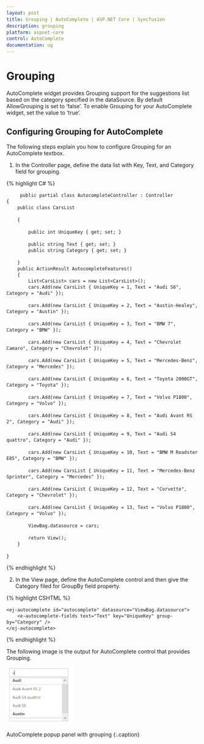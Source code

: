 ```yaml
---
layout: post
title: Grouping | AutoComplete | ASP.NET Core | Syncfusion
description: grouping
platform: aspnet-core
control: AutoComplete
documentation: ug
---
```


# Grouping

AutoComplete widget provides Grouping support for the suggestions list based on the category specified in the dataSource. By default AllowGrouping is set to ‘false’. To enable Grouping for your AutoComplete widget, set the value to ‘true’.

## Configuring Grouping for AutoComplete

The following steps explain you how to configure Grouping for an AutoComplete textbox.



1. In the Controller page, define the data list with Key, Text, and Category field for grouping.


{% highlight C# %}
   
		 public partial class AutocompleteController : Controller
    {
        public class CarsList

        {

            public int UniqueKey { get; set; }

            public string Text { get; set; }
            public string Category { get; set; }

        }
        public ActionResult AutocompleteFeatures()
        {
            List<CarsList> cars = new List<CarsList>();
            cars.Add(new CarsList { UniqueKey = 1, Text = "Audi S6", Category = "Audi" });

            cars.Add(new CarsList { UniqueKey = 2, Text = "Austin-Healey", Category = "Austin" });

            cars.Add(new CarsList { UniqueKey = 3, Text = "BMW 7", Category = "BMW" });

            cars.Add(new CarsList { UniqueKey = 4, Text = "Chevrolet Camaro", Category = "Chevrolet" });

            cars.Add(new CarsList { UniqueKey = 5, Text = "Mercedes-Benz", Category = "Mercedes" });

            cars.Add(new CarsList { UniqueKey = 6, Text = "Toyota 2000GT", Category = "Toyota" });

            cars.Add(new CarsList { UniqueKey = 7, Text = "Volvo P1800", Category = "Volvo" });

            cars.Add(new CarsList { UniqueKey = 8, Text = "Audi Avant RS 2", Category = "Audi" });

            cars.Add(new CarsList { UniqueKey = 9, Text = "Audi S4 quattro", Category = "Audi" });

            cars.Add(new CarsList { UniqueKey = 10, Text = "BMW M Roadster E85", Category = "BMW" });

            cars.Add(new CarsList { UniqueKey = 11, Text = "Mercedes-Benz Sprinter", Category = "Mercedes" });

            cars.Add(new CarsList { UniqueKey = 12, Text = "Corvette", Category = "Chevrolet" });

            cars.Add(new CarsList { UniqueKey = 13, Text = "Volvo P1800", Category = "Volvo" });

            ViewBag.datasource = cars;

            return View();
        }

    }

{% endhighlight %}
   

2. In the View page, define the AutoComplete control and then give the Category filed for GroupBy field property.


{% highlight CSHTML %}

    <ej-autocomplete id="autocomplete" datasource="ViewBag.datasource">
        <e-autocomplete-fields text="Text" key="UniqueKey" group-by="Category" />
    </ej-autocomplete>

{% endhighlight %}
  




The following image is the output for AutoComplete control that provides Grouping.

![](Grouping_images/Grouping_img1.png)

AutoComplete popup panel with grouping
{:.caption}

